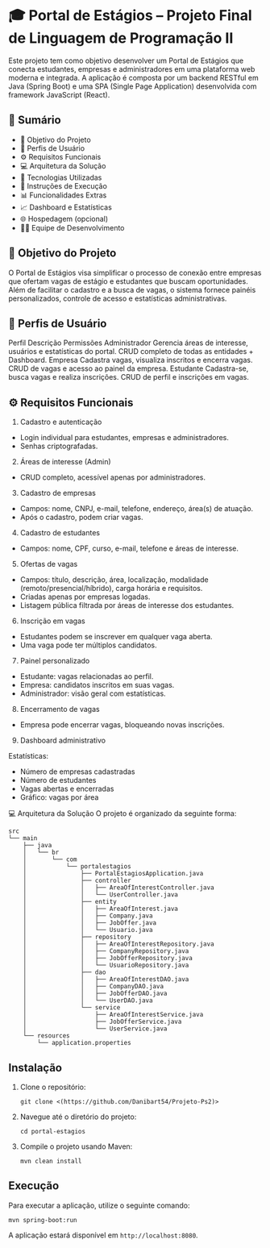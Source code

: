# 🎓 Portal de Estágios – Projeto Final de Linguagem de Programação II

Este projeto tem como objetivo desenvolver um Portal de Estágios que conecta estudantes, empresas e administradores em uma plataforma web moderna e integrada.
A aplicação é composta por um backend RESTful em Java (Spring Boot) e uma SPA (Single Page Application) desenvolvida com framework JavaScript (React).

## 📘 Sumário
 - 🎯 Objetivo do Projeto
 - 👥 Perfis de Usuário
 - ⚙️ Requisitos Funcionais
 - 💻 Arquitetura da Solução
 - 🧩 Tecnologias Utilizadas
 - 🚀 Instruções de Execução
 - 📊 Funcionalidades Extras
 - 📈 Dashboard e Estatísticas
 - 🌐 Hospedagem (opcional)
 - 🧑‍💻 Equipe de Desenvolvimento


## 🎯 Objetivo do Projeto

O Portal de Estágios visa simplificar o processo de conexão entre empresas que ofertam vagas de estágio e estudantes que buscam oportunidades.
Além de facilitar o cadastro e a busca de vagas, o sistema fornece painéis personalizados, controle de acesso e estatísticas administrativas.

## 👥 Perfis de Usuário
Perfil	Descrição	Permissões
Administrador	Gerencia áreas de interesse, usuários e estatísticas do portal.	CRUD completo de todas as entidades + Dashboard.
Empresa	Cadastra vagas, visualiza inscritos e encerra vagas.	CRUD de vagas e acesso ao painel da empresa.
Estudante	Cadastra-se, busca vagas e realiza inscrições.	CRUD de perfil e inscrições em vagas.

## ⚙️ Requisitos Funcionais
1. Cadastro e autenticação
 - Login individual para estudantes, empresas e administradores.
 - Senhas criptografadas.

2. Áreas de interesse (Admin)
  - CRUD completo, acessível apenas por administradores.

3. Cadastro de empresas
  - Campos: nome, CNPJ, e-mail, telefone, endereço, área(s) de atuação.
  - Após o cadastro, podem criar vagas.

4. Cadastro de estudantes
  - Campos: nome, CPF, curso, e-mail, telefone e áreas de interesse.

5. Ofertas de vagas
 - Campos: título, descrição, área, localização, modalidade (remoto/presencial/híbrido), carga horária e requisitos.
 - Criadas apenas por empresas logadas.
 - Listagem pública filtrada por áreas de interesse dos estudantes.

6. Inscrição em vagas
 - Estudantes podem se inscrever em qualquer vaga aberta.
 - Uma vaga pode ter múltiplos candidatos.

7. Painel personalizado
 - Estudante: vagas relacionadas ao perfil.
 - Empresa: candidatos inscritos em suas vagas.
 - Administrador: visão geral com estatísticas.

8. Encerramento de vagas
 - Empresa pode encerrar vagas, bloqueando novas inscrições.

9. Dashboard administrativo

Estatísticas:
 - Número de empresas cadastradas
 - Número de estudantes
 - Vagas abertas e encerradas
 - Gráfico: vagas por área

💻 Arquitetura da Solução
O projeto é organizado da seguinte forma:

```
src
└── main
    ├── java
    │   └── br
    │       └── com
    │           └── portalestagios
    │               ├── PortalEstagiosApplication.java
    │               ├── controller
    │               │   ├── AreaOfInterestController.java
    │               │   └── UserController.java
    │               ├── entity
    │               │   ├── AreaOfInterest.java
    │               │   ├── Company.java
    │               │   ├── JobOffer.java
    │               │   └── Usuario.java
    │               ├── repository
    │               │   ├── AreaOfInterestRepository.java
    │               │   ├── CompanyRepository.java
    │               │   ├── JobOfferRepository.java
    │               │   └── UsuarioRepository.java
    │               ├── dao
    │               │   ├── AreaOfInterestDAO.java
    │               │   ├── CompanyDAO.java
    │               │   ├── JobOfferDAO.java
    │               │   └── UserDAO.java
    │               └── service
    │                   ├── AreaOfInterestService.java
    │                   ├── JobOfferService.java
    │                   └── UserService.java
    └── resources
        └── application.properties
```

## Instalação

1. Clone o repositório:
   ```
   git clone <(https://github.com/Danibart54/Projeto-Ps2)>
   ```

2. Navegue até o diretório do projeto:
   ```
   cd portal-estagios
   ```

3. Compile o projeto usando Maven:
   ```
   mvn clean install
   ```

## Execução

Para executar a aplicação, utilize o seguinte comando:

```
mvn spring-boot:run
```

A aplicação estará disponível em `http://localhost:8080`.
